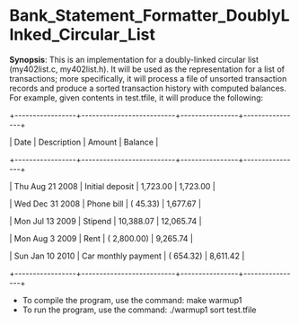 # Bank_Statement_Formatter_DoublyLInked_Circular_List
 
**Synopsis**:
This is an implementation for a doubly-linked circular list (my402list.c, my402list.h). It will be used as the representation for a list of transactions; more specifically, it will process a file of unsorted transaction records and produce a sorted transaction history with computed balances. For example, given contents in test.tfile, it will produce the following:


+-----------------+--------------------------+----------------+----------------+

|       Date      | Description              |         Amount |        Balance |

+-----------------+--------------------------+----------------+----------------+

| Thu Aug 21 2008 | Initial deposit          |      1,723.00  |      1,723.00  |

| Wed Dec 31 2008 | Phone bill               | (       45.33) |      1,677.67  |

| Mon Jul 13 2009 | Stipend                  |     10,388.07  |     12,065.74  |

| Mon Aug  3 2009 | Rent                     | (    2,800.00) |      9,265.74  |

| Sun Jan 10 2010 | Car monthly payment      | (      654.32) |      8,611.42  |

+-----------------+--------------------------+----------------+----------------+


- To compile the program, use the command: make warmup1
- To run the program, use the command: ./warmup1 sort test.tfile
